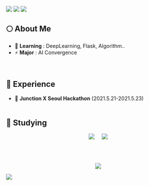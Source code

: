 <img src="https://capsule-render.vercel.app/api?type=waving&color=f4c7ab&height=250&section=header&text=Hi,%20%there&fontSize=70&fontColor=ffffff" />
 
<a href = "https://github.com/arittung/github-readme-stats">
  <img src = "https://github-readme-stats.vercel.app/api?username=arittung&count_private=true&theme=vue&show_icons=true&hide=prs"/></a>
<a href = "https://github.com/arittung/github-readme-stats">
   <img src ="https://github-readme-stats.vercel.app/api/top-langs/?username=arittung&layout=compact&theme=vue"/></a>
 
<br>

 
## :full_moon: About Me    
  - 🌱 **Learning** : DeepLearning, Flask, Algorithm.. <br>
  - ⚡ **Major** : AI Convergence 
 <br>
  
## :pushpin: Experience
- :bookmark: **Junction X Seoul Hackathon** (2021.5.21-2021.5.23) <br><br>
## :bookmark_tabs: Studying


<p align="center">
<a href = "https://solved.ac/arittung">
<img src ="http://mazassumnida.wtf/api/generate_badge?boj=arittung"></a>
&nbsp; &nbsp;

<a href = "https://velog.io/@arittung">
   <img src ="https://velog-readme-stats.vercel.app/api?name=arittung"/></a></p>
 <br><br>
<p align="center">
<a href = "https://hits.seeyoufarm.com">
  <img src="https://hits.seeyoufarm.com/api/count/incr/badge.svg?url=https%3A%2F%2Fgithub.com%2Fgjbae1212%2Fhit-counter&count_bg=%23F4C7AB&title_bg=%23B2B8A3&icon=&icon_color=%23FFF5EB&title=hits&edge_flat=true"/></a>
</p> 
<img src="https://capsule-render.vercel.app/api?type=waving&color=7eca9c&height=200&section=footer" />

<!--
**arittung/arittung** is a ✨ _special_ ✨ repository because its `README.md` (this file) appears on your GitHub profile.

Here are some ideas to get you started:

- 🔭 I’m currently working on ...
- 🌱 I’m currently learning ...
- 👯 I’m looking to collaborate on ...
- 🤔 I’m looking for help with ...
- 💬 Ask me about ...
- 📫 How to reach me: ...
- 😄 Pronouns: ...
- ⚡ Fun fact: ...
-->


